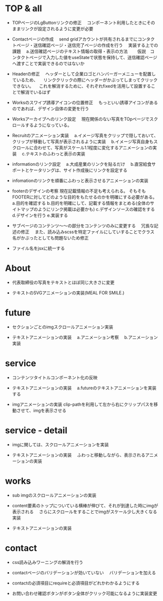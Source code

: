 # TOP & all

- TOPページのLgButtonリンクの修正
　コンポーネント利用したときにそのままリンクが設定されるように変更が必要

- Contactページの作成
　send gridアカウントが共有されるまでにコンタクトページ・送信確認ページ・送信完了ページの作成を行う
　実装する上での課題
　a.送信確認ページのテキスト情報の取得・表示の方法
　　仮説　コンタクトページで入力した値をuseStateで状態を保持して、送信確認ページへ渡すことで実装できるのではないか

- Headerの修正
　ヘッダーとして企業ロゴとハンバーガーメニューを配置しているため、
　リンククリックの際にヘッダーがかぶってしまってクリックできない。
　これを解消するために、それぞれfixedを活用して設置することで解消でいるはず

- Worksのスワイプ誘導アイコンの位置修正
　もっといい誘導アイコンがあるのであれば、デザイン自体の変更を行う

- Worksアーカイブへのリンク設定
　現在関係のない写真をTOpページでスクロールするようになっている。
　
- Recruitのアニメーション実装
　a.イメージ写真をクリップで隠しておいて、クリップが移動して写真が表示されるように実装
　b.イメージ写真自身もスクロールに合わせて、写真がスケール1.1程度に変化するアニメーションの実装
　c.テキストのふわっと表示の実装

- informationのリンク設定
　a.大成産業のリンクを貼るだけ
　b.直営給食サポートとケータリングは、サイト作成後にリンクを設定する

- infomationのリンクを順番にふわっと表示させるアニメーションの実装

- footerのデザインの考察
  現在記載情報の不足も考えられる。
  そもそもFOOTERに対してどのような目的をもたせるのかを明確にする必要がある。
  a.目的を確認する
  b.目的を明確にして、記載する情報をまとめる(全体のサイトマップのようにリンク掲載は必要かも)
  c.デザインソースの確認をする
  d.デザインを行う
  e.実装する

- サブページのコンテンツ〜〜の部分をコンテンツのみに変更する
　冗長な記述の修正
　また、読み込みscssを特定ファイルにしていすることでクラス名がかぶったとしても問題ないため修正

- ファイル名をjsxに統一する


# About

- 代表取締役の写真をテキストとほぼ同じ大きさに変更

- テキストのSVGアニメーションの実装(MEAL FOR SMILE.)

# future

- セクションごとのimgスクロールアニメーション実装

- テキストアニメーションの実装
　a.アニメーション考察
　b.アニメーション実装

# service

- コンテンツタイトルコンポーネント化の反映

- テキストアニメーションの実装
　a.futureのテキストアニメーションを実装する

- imgアニメーションの実装
  clip-pathを利用して左から右にクリップパスを移動させて、imgを表示させる

# service - detail

- imgに関しては、スクロールアニメーションを実装

- テキストアニメーションの実装
　ふわっと移動しながら、表示されるアニメーションの実装

# works

- sub imgのスクロールアニメーションの実装

- content要素のトップについている横棒が伸びて、それが到達した時にimgが表示される
　さらにスクロールをすることでimgがスケール少し大きくなる実装

- テキストアニメーションの実装

# contact

- css読み込みワーニングの解消を行う

- contactページのバリデーションが効いていない
　バリデーションを加える

- contactの必須項目にrequireと必須項目がどれかわかるようにする

- お問い合わせ確認ボタンがボタン全体がクリック可能になるように実装変更







